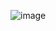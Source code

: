 
![image](https://user-images.githubusercontent.com/83037014/152105963-665752bb-e6af-4ded-9a6b-e7c7ec66d465.png)
